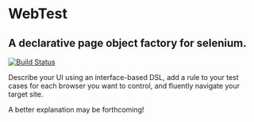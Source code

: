 WebTest
=======

A declarative page object factory for selenium.
-----------------------------------------------

[![Build Status](https://travis-ci.org/heinousjay/Pandia.png?branch=master)](https://travis-ci.org/heinousjay/Pandia)

Describe your UI using an interface-based DSL, add a rule to your
test cases for each browser you want to control, and fluently
navigate your target site.

A better explanation may be forthcoming!